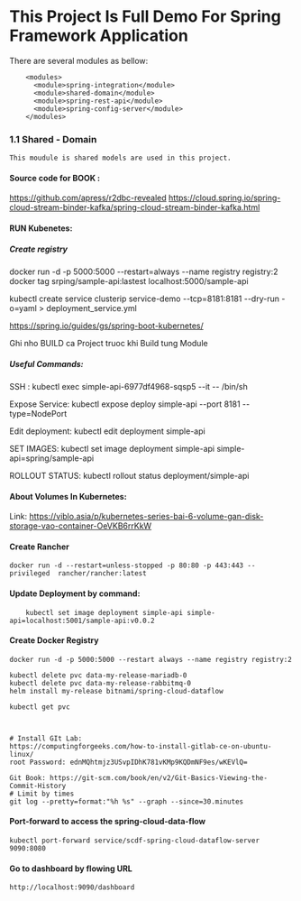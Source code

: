 # This Project Is Full Demo For Spring Framework Application

There are several modules as bellow: 
```aidl
    <modules>
      <module>spring-integration</module>
      <module>shared-domain</module>
      <module>spring-rest-api</module>
      <module>spring-config-server</module>
    </modules>
```

### 1.1 Shared - Domain
    This moudule is shared models are used in this project.

#### Source code for BOOK : 
https://github.com/apress/r2dbc-revealed
https://cloud.spring.io/spring-cloud-stream-binder-kafka/spring-cloud-stream-binder-kafka.html


#### RUN Kubenetes:
##### Create registry
docker run -d -p 5000:5000 --restart=always --name registry registry:2
docker tag srping/sample-api:lastest localhost:5000/sample-api


kubectl create service clusterip service-demo --tcp=8181:8181 --dry-run -o=yaml > deployment_service.yml

https://spring.io/guides/gs/spring-boot-kubernetes/


Ghi nho BUILD ca Project truoc khi Build tung Module


##### Useful Commands:

SSH :  kubectl exec simple-api-6977df4968-sqsp5  --it -- /bin/sh

Expose Service: kubectl expose deploy simple-api --port 8181 --type=NodePort

Edit deployment: kubectl edit  deployment simple-api

SET IMAGES:  kubectl set image deployment simple-api simple-api=spring/sample-api

ROLLOUT STATUS: kubectl rollout status deployment/simple-api


#### About Volumes In Kubernetes:
Link: https://viblo.asia/p/kubernetes-series-bai-6-volume-gan-disk-storage-vao-container-OeVKB6rrKkW

#### Create Rancher
```
docker run -d --restart=unless-stopped -p 80:80 -p 443:443 --privileged  rancher/rancher:latest
```
#### Update Deployment by command:
```
    kubectl set image deployment simple-api simple-api=localhost:5001/sample-api:v0.0.2
```

#### Create Docker Registry
```
docker run -d -p 5000:5000 --restart always --name registry registry:2
```


```aidl
kubectl delete pvc data-my-release-mariadb-0
kubectl delete pvc data-my-release-rabbitmq-0
helm install my-release bitnami/spring-cloud-dataflow

kubectl get pvc



# Install GIt Lab:
https://computingforgeeks.com/how-to-install-gitlab-ce-on-ubuntu-linux/
root Password: ednMQhtmjz3USvpIDhK781vKMp9KQDmNF9es/wKEVlQ=

Git Book: https://git-scm.com/book/en/v2/Git-Basics-Viewing-the-Commit-History
# Limit by times
git log --pretty=format:"%h %s" --graph --since=30.minutes

```

#### Port-forward to access the spring-cloud-data-flow
````aidl
kubectl port-forward service/scdf-spring-cloud-dataflow-server 9090:8080
````
#### Go to dashboard by flowing URL
````aidl
http://localhost:9090/dashboard
````